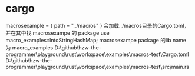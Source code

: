 # cargo
macrosexample = { path = "../macros" }
会加载../macros目录的Cargo.toml，并在其中找 macrosexampe 的 package
use macro_examples::IntoStringHashMap;
macrosexampe package 的lib name 为 macro_examples
D:\github\hzw-the-programmer\playground\rust\workspace\examples\macros-test\Cargo.toml
D:\github\hzw-the-programmer\playground\rust\workspace\examples\macros-test\src\main.rs
